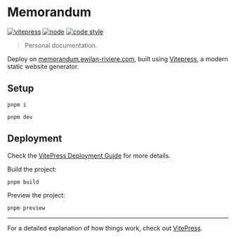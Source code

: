 # Memorandum

[![vitepress][vitepress-version-src]][vitepress-version-href]
[![node][node-src]][node-href]
[![code style](https://antfu.me/badge-code-style.svg)](https://github.com/antfu/eslint-config)

> Personal documentation.

Deploy on [memorandum.ewilan-riviere.com](https://memorandum.ewilan-riviere.com), built using [Vitepress](https://vitepress.dev/), a modern static website generator.

## Setup

```
pnpm i
```

```
pnpm dev
```

## Deployment

Check the [VitePress Deployment Guide](https://vitepress.dev/guide/deploy) for more details.

Build the project:

```sh
pnpm build
```

Preview the project:

```sh
pnpm preview
```

---

For a detailed explanation of how things work, check out [VitePress](https://vitepress.dev/).

[vitepress-version-src]: https://img.shields.io/badge/dynamic/json?label=VitePress&query=devDependencies[%27vitepress%27]&url=https://raw.githubusercontent.com/ewilan-riviere/memorandum/main/package.json&color=28CF8D&logo=vitepress&logoColor=ffffff&labelColor=18181b
[vitepress-version-href]: https://vitepress.dev/
[node-src]: https://img.shields.io/badge/dynamic/json?label=Node.js&query=engines[%27node%27]&url=https://raw.githubusercontent.com/ewilan-riviere/memorandum/main/package.json&color=28CF8D&labelColor=18181b
[node-href]: https://nodejs.org/en
